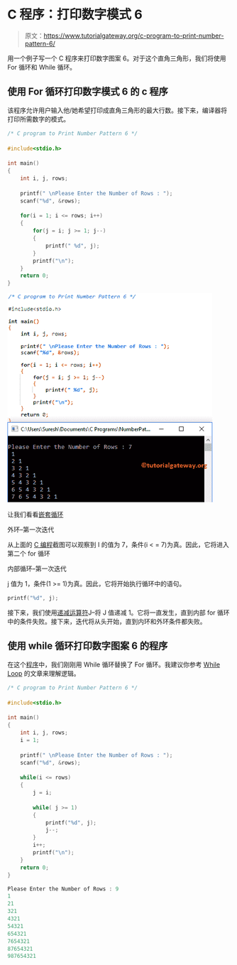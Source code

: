 # C 程序：打印数字模式 6 

> 原文：<https://www.tutorialgateway.org/c-program-to-print-number-pattern-6/>

用一个例子写一个 C 程序来打印数字图案 6。对于这个直角三角形，我们将使用 For 循环和 While 循环。

## 使用 For 循环打印数字模式 6 的 c 程序

该程序允许用户输入他/她希望打印成直角三角形的最大行数。接下来，编译器将打印所需数字的模式。

```c
/* C program to Print Number Pattern 6 */

#include<stdio.h>

int main()
{
    int i, j, rows;

    printf(" \nPlease Enter the Number of Rows : ");
    scanf("%d", &rows);

    for(i = 1; i <= rows; i++)
    {
    	for(j = i; j >= 1; j--)
		{
			printf(" %d", j);     	
        }
        printf("\n");
    }
    return 0;
}
```

![C program to Print Number Pattern 6 1](img/6e10931983832eaec017d4371ff61e02.png)

让我们看看[嵌套循环](https://www.tutorialgateway.org/for-loop-in-c-programming/)

外环–第一次迭代

从上面的 [C 编程](https://www.tutorialgateway.org/c-programming/)截图可以观察到 I 的值为 7，条件(i < = 7)为真。因此，它将进入第二个 for 循环

内部循环–第一次迭代

j 值为 1，条件(1 >= 1)为真。因此，它将开始执行循环中的语句。

```c
printf("%d", j);
```

接下来，我们使用[递减运算符](https://www.tutorialgateway.org/increment-and-decrement-operators-in-c/)J–将 J 值递减 1。它将一直发生，直到内部 for 循环中的条件失败。接下来，迭代将从头开始，直到内环和外环条件都失败。

## 使用 while 循环打印数字图案 6 的程序

在这个[程序](https://www.tutorialgateway.org/c-programming-examples/)中，我们刚刚用 While 循环替换了 For 循环。我建议你参考 [While Loop](https://www.tutorialgateway.org/while-loop-in-c/) 的文章来理解逻辑。

```c
/* C program to Print Number Pattern 6 */

#include<stdio.h>

int main()
{
    int i, j, rows;
    i = 1;

    printf(" \nPlease Enter the Number of Rows : ");
    scanf("%d", &rows);

    while(i <= rows)
    {
    	j = i;

    	while( j >= 1)
		{
			printf("%d", j);
			j--;     	
        }
        i++;
        printf("\n");
    }
    return 0;
}
```

```c
Please Enter the Number of Rows : 9
1
21
321
4321
54321
654321
7654321
87654321
987654321
```
